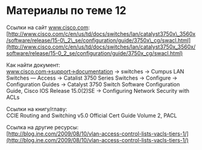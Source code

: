 # Материалы по теме 12

Ссылки на сайт www.cisco.com:  
[http://www.cisco.com/c/en/us/td/docs/switches/lan/catalyst3750x\_3560x/software/release/15-0\_2\_se/configuration/guide/3750x\_cg/swacl.html](http://www.cisco.com/c/en/us/td/docs/switches/lan/catalyst3750x_3560x/software/release/15-0_2_se/configuration/guide/3750x_cg/swacl.html)

Как найти документ:  
www.cisco.com→support→documentation → switches → Cumpus LAN Switches — Access → Catalist 3750 Series Switches → Configure → Configuration Guides → Catalyst 3750 Switch Software Configuration Guide, Cisco IOS Release 15.0\(2\)SE → Configuring Network Security with ACLs

Ссылки на книгу/главу:  
CCIE Routing and Switching v5.0 Official Cert Guide Volume 2, PACL

Ссылка на другие ресурсы:  
[http://blog.ine.com/2009/08/10/vlan-access-control-lists-vacls-tiers-1/](http://blog.ine.com/2009/08/10/vlan-access-control-lists-vacls-tiers-1/)  
  


